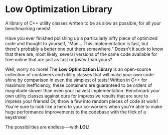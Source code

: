 Low Optimization Library
========================

A library of C++ utility classes written to be as slow as possible, for all your benchmarking needs!

Have you ever finished polishing up a particularly nifty piece of optimized code and thought
to yourself, "Man... This implementation is fast, but there's probably a better one out there
somewhere." Doesn't it suck to know that there are, most likely, several versions of the same
code available for free online that are just as fast or *faster* than yours?

Well, worry no more! The **Low Optimization Library** is an open-source collection of containers
and utility classes that will make your own code shine by comparison in even the simplest of
tests! Written in C++ for maximum inefficiency, these containers are guaranteed to be orders
of magnitude slower than even your naivest implementation. Benchmark your own utility classes
against ours for impressive results that are sure to impress your friends! Or, throw a few into
random pieces of code at work! You're sure to look like a hero to your co-workers when you're
able to make huge performance improvements to the codebase with the flick of a keystroke!

The possibilities are endless---with **LOL**!
